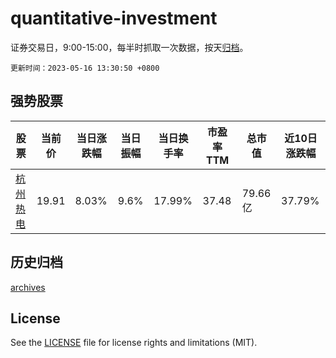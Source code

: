 # quantitative-investment

证券交易日，9:00-15:00，每半时抓取一次数据，按天[归档](archives)。

`更新时间：2023-05-16 13:30:50 +0800`

## 强势股票

|股票|当前价|当日涨跌幅|当日振幅|当日换手率|市盈率TTM|总市值|近10日涨跌幅|
|----|----|----|----|----|----|----|----|
|[杭州热电](https://xueqiu.com/S/SH605011)|19.91|8.03%|9.6%|17.99%|37.48|79.66亿|37.79%|

## 历史归档

[archives](archives)

## License

See the [LICENSE](LICENSE) file for license rights and limitations (MIT).